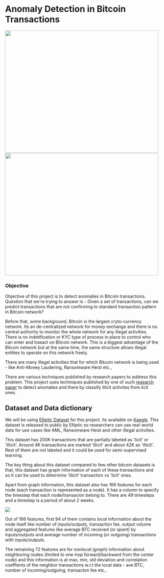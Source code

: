 <h1> Anomaly Detection in Bitcoin Transactions </h1> 

<p float="left">
  <img src="https://www.moneytaskforce.com/wp-content/uploads/2019/07/95995559_s.jpg" width="500" height="400" />
  <img src="https://upload.wikimedia.org/wikipedia/commons/4/4f/%EA%B0%90%EC%97%BC%EC%82%AC%EC%A7%84.png" width="500" height="400"/> 
</p>

<H3> Objective </H3>

Objective of this project is to detect anomalies in Bitcoin transactions. Question that we're trying to answer is - Given a set of transactions, can we predict transactions that are not confirming to standard transaction pattern in Bitcoin network? 

Before that, some background, Bitcoin is the largest cryto-currency network. Its an de-centralized network for money exchange and there is no central authority to monitor the whole network for any illegal activities. There is no indetification or KYC type of process in place to control who can enter and trasact on Bitcoin network. This is a biggest advantage of the Bitcoin network but at the same time, the same structure allows illegal entities to operate on this network freely. 

There are many illegal activities that for which Bitcoin network is being used - like Anti-Money Laudering, Ransomware Heist etc.,

There are various techniques published by research papers to address this problem. This project uses techniques published by one of such [research paper](https://arxiv.org/abs/1908.02591) to detect anomalies and there by classify illicit activites from licit ones.

<H2> Dataset and Data dictionary </H2>

We will be using [Elliptic Dataset](https://medium.com/elliptic/the-elliptic-data-set-opening-up-machine-learning-on-the-blockchain-e0a343d99a14) for this project. Its available on [Kaggle](https://www.kaggle.com/ellipticco/elliptic-data-set). This dataset is released to public by Elliptic so researchers can use real-world data for use cases like AML, Ransomware Heist and other illegal activities.

This dataset has 200K transactions that are partially labeled as 'licit' or 'illicit'. Around 4K transactions are marked 'illicit' and about 42K as 'illicit'. Rest of them are not labeled and it could be used for semi-supervised learning.

The key thing about this dataset compared to few other bitcoin datasets is that, this dataset has graph information of each of these transactions and so it can be used to determine 'illicit' transaction vs 'licit' ones. 

Apart from graph information, this dataset also has 166 features for each node (each transaction is represented as a node). It has a column to specify the timestep that each node/transacion belong to. There are 49 timesteps and a timestep is a period of about 2 weeks. 

<p float="left">
  <img src="https://miro.medium.com/max/875/1*mt4NEJOfr4rl_-0gp1fAlg.png"/>
</p>

[](https://miro.medium.com/max/875/1*mt4NEJOfr4rl_-0gp1fAlg.png)

Out of 166 features, first 94 of them contains *local* information about the node itself like number of inputs/outputs, transaction fee, output volume and aggregated features like average BTC received (or spent) by inputs/outputs and average number of incoming (or outgoing) transactions with inputs/outputs.

The remaining 72 features are for *nonlocal (graph)* information about neighboring nodes (limited to one-hop forward/backward from the center node) and this information is at max, min, std deviation and correlation coeffients of the neighbor transactions w.r.t the local data - ave BTC, number of incoming/outgoing, transacton fee etc.,
